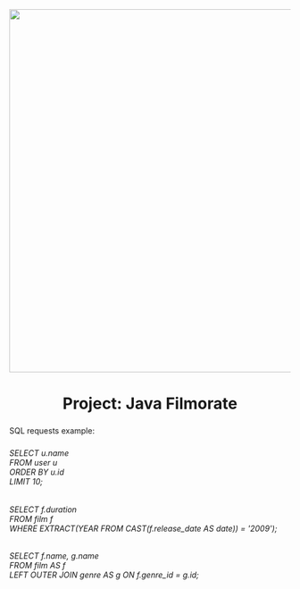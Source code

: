 <div align="center">
  <img height="650" src="https://i.imgur.com/yMlSdBI.png"  />
</div>

###

<h1 align="center">Project: Java Filmorate</h1>

###

<p align="left">SQL requests example:</p>

###

<h6 align="left">SELECT u.name<br>FROM user u<br>ORDER BY u.id<br>LIMIT 10;</h6>

###

<h6 align="left">SELECT f.duration<br>FROM film f<br>WHERE EXTRACT(YEAR FROM CAST(f.release_date AS date)) = '2009');</h6>

###

<h6 align="left">SELECT f.name, g.name<br>FROM film AS f<br>LEFT OUTER JOIN genre AS g ON f.genre_id = g.id;</h6>

###